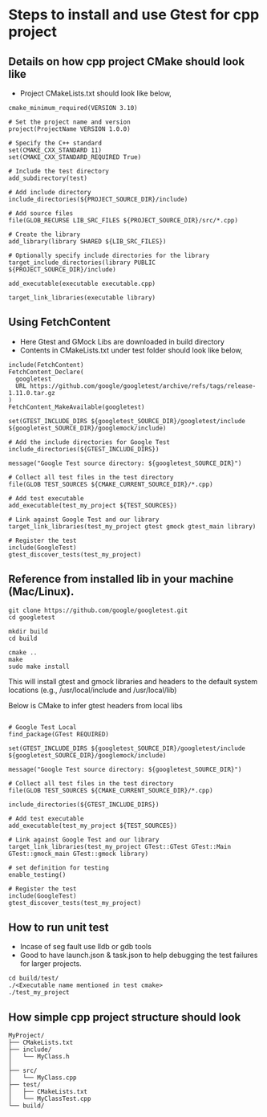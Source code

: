 # Steps to install and use Gtest for cpp project

## Details on how cpp project CMake should look like

* Project CMakeLists.txt should look like below,

```
cmake_minimum_required(VERSION 3.10)

# Set the project name and version
project(ProjectName VERSION 1.0.0)

# Specify the C++ standard
set(CMAKE_CXX_STANDARD 11)
set(CMAKE_CXX_STANDARD_REQUIRED True)

# Include the test directory
add_subdirectory(test)

# Add include directory
include_directories(${PROJECT_SOURCE_DIR}/include)

# Add source files
file(GLOB_RECURSE LIB_SRC_FILES ${PROJECT_SOURCE_DIR}/src/*.cpp)

# Create the library
add_library(library SHARED ${LIB_SRC_FILES})

# Optionally specify include directories for the library
target_include_directories(library PUBLIC ${PROJECT_SOURCE_DIR}/include)

add_executable(executable executable.cpp)

target_link_libraries(executable library)

```

## Using FetchContent

* Here Gtest and GMock Libs are downloaded in build directory
* Contents in CMakeLists.txt under test folder should look like below,

```# Google Test Remote
include(FetchContent)
FetchContent_Declare(
  googletest
  URL https://github.com/google/googletest/archive/refs/tags/release-1.11.0.tar.gz
)
FetchContent_MakeAvailable(googletest)

set(GTEST_INCLUDE_DIRS ${googletest_SOURCE_DIR}/googletest/include ${googletest_SOURCE_DIR}/googlemock/include)

# Add the include directories for Google Test
include_directories(${GTEST_INCLUDE_DIRS})

message("Google Test source directory: ${googletest_SOURCE_DIR}")

# Collect all test files in the test directory
file(GLOB TEST_SOURCES ${CMAKE_CURRENT_SOURCE_DIR}/*.cpp)

# Add test executable
add_executable(test_my_project ${TEST_SOURCES})

# Link against Google Test and our library
target_link_libraries(test_my_project gtest gmock gtest_main library)

# Register the test
include(GoogleTest)
gtest_discover_tests(test_my_project)

```
## Reference from installed lib in your machine (Mac/Linux).

```
git clone https://github.com/google/googletest.git
cd googletest

mkdir build
cd build

cmake ..
make
sudo make install

```
This will install gtest and gmock libraries and headers to the default system locations (e.g., /usr/local/include and /usr/local/lib)

Below is CMake to infer gtest headers from local libs
```

# Google Test Local
find_package(GTest REQUIRED)

set(GTEST_INCLUDE_DIRS ${googletest_SOURCE_DIR}/googletest/include ${googletest_SOURCE_DIR}/googlemock/include)

message("Google Test source directory: ${googletest_SOURCE_DIR}")

# Collect all test files in the test directory
file(GLOB TEST_SOURCES ${CMAKE_CURRENT_SOURCE_DIR}/*.cpp)

include_directories(${GTEST_INCLUDE_DIRS})

# Add test executable
add_executable(test_my_project ${TEST_SOURCES})

# Link against Google Test and our library
target_link_libraries(test_my_project GTest::GTest GTest::Main GTest::gmock_main GTest::gmock library)

# set definition for testing
enable_testing()

# Register the test
include(GoogleTest)
gtest_discover_tests(test_my_project)
```

## How to run unit test

* Incase of seg fault use lldb or gdb tools
* Good to have launch.json & task.json to help debugging the test failures for larger projects.

```
cd build/test/
./<Executable name mentioned in test cmake>
./test_my_project
```

## How simple cpp project structure should look

```
MyProject/
├── CMakeLists.txt
├── include/
│   └── MyClass.h
│
├── src/
│   └── MyClass.cpp
├── test/
│   ├── CMakeLists.txt
│   └── MyClassTest.cpp
└── build/

```